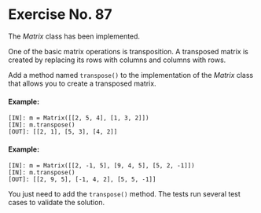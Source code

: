 # Exercise No. 87

The *Matrix* class has been implemented.

One of the basic matrix operations is transposition. A transposed matrix is created by replacing its rows with columns and columns with rows.

Add a method named `transpose()` to the implementation of the *Matrix* class that allows you to create a transposed matrix.


#### Example:


    [IN]: m = Matrix([[2, 5, 4], [1, 3, 2]])
    [IN]: m.transpose()
    [OUT]: [[2, 1], [5, 3], [4, 2]]


#### Example:


    [IN]: m = Matrix([[2, -1, 5], [9, 4, 5], [5, 2, -1]])
    [IN]: m.transpose()
    [OUT]: [[2, 9, 5], [-1, 4, 2], [5, 5, -1]]


You just need to add the `transpose()` method. The tests run several test cases to validate the solution.